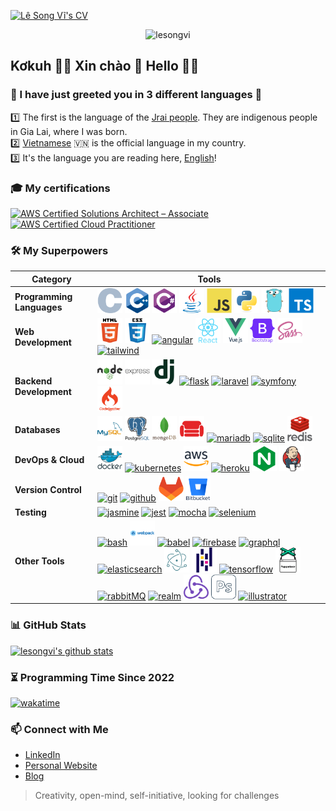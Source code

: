 [![Lê Song Vĩ's CV](https://user-images.githubusercontent.com/20860845/129331721-e638d143-18fe-4dca-8a99-94c24f90a892.png)](https://blog.lsv.vn)

<p align="center"> <img src="https://komarev.com/ghpvc/?username=lesongvi&color=orange&label=LESONGVI'S+PROFILE+VIEWS&style=for-the-badge" alt="lesongvi" /> </p>

## Kơkuh 👋🏼 Xin chào 👋 Hello 👋🏻
### 🚀 I have just greeted you in 3 different languages 👀
:one: The first is the language of the [Jrai people](https://en.wikipedia.org/wiki/Jarai_people). They are indigenous people in Gia Lai, where I was born.  
:two: [Vietnamese](https://en.wikipedia.org/wiki/Vietnamese_language) 🇻🇳 is the official language in my country.  
:three: It's the language you are reading here, [English](https://en.wikipedia.org/wiki/English_language)!

### 🎓 My certifications
<!--START_SECTION:badges-->
<a href="https://www.credly.com/badges/9e22f6be-0503-4b3d-a9da-4d828bf26766" title="AWS Certified Solutions Architect – Associate"><img src="https://images.credly.com/size/80x80/images/0e284c3f-5164-4b21-8660-0d84737941bc/image.png" alt="AWS Certified Solutions Architect – Associate" width="80" height="80"></a>
<a href="https://www.credly.com/badges/5bdfa935-b6d2-4d0e-b463-c5815f35946d" title="AWS Certified Cloud Practitioner"><img src="https://images.credly.com/size/80x80/images/00634f82-b07f-4bbd-a6bb-53de397fc3a6/image.png" alt="AWS Certified Cloud Practitioner" width="80" height="80"></a>
<!--END_SECTION:badges-->

### 🛠️ My Superpowers

| Category           | Tools                                                                 |
|--------------------|----------------------------------------------------------------------|
| **Programming Languages** | <a href="https://www.cprogramming.com/" target="_blank" rel="noreferrer"><img src="https://raw.githubusercontent.com/devicons/devicon/master/icons/c/c-original.svg" alt="c" width="40" height="40" /></a> <a href="https://www.w3schools.com/cpp/" target="_blank" rel="noreferrer"><img src="https://raw.githubusercontent.com/devicons/devicon/master/icons/cplusplus/cplusplus-original.svg" alt="cplusplus" width="40" height="40" /></a> <a href="https://www.w3schools.com/cs/" target="_blank" rel="noreferrer"><img src="https://raw.githubusercontent.com/devicons/devicon/master/icons/csharp/csharp-original.svg" alt="csharp" width="40" height="40" /></a> <a href="https://www.java.com" target="_blank" rel="noreferrer"><img src="https://raw.githubusercontent.com/devicons/devicon/master/icons/java/java-original.svg" alt="java" width="40" height="40" /></a> <a href="https://developer.mozilla.org/en-US/docs/Web/JavaScript" target="_blank" rel="noreferrer"><img src="https://raw.githubusercontent.com/devicons/devicon/master/icons/javascript/javascript-original.svg" alt="javascript" width="40" height="40" /></a> <a href="https://www.python.org" target="_blank" rel="noreferrer"><img src="https://raw.githubusercontent.com/devicons/devicon/master/icons/python/python-original.svg" alt="python" width="40" height="40" /></a> <a href="https://golang.org" target="_blank" rel="noreferrer"><img src="https://raw.githubusercontent.com/devicons/devicon/master/icons/go/go-original.svg" alt="go" width="40" height="40" /></a> <a href="https://www.typescriptlang.org/" target="_blank" rel="noreferrer"><img src="https://raw.githubusercontent.com/devicons/devicon/master/icons/typescript/typescript-original.svg" alt="typescript" width="40" height="40" /></a> |
| **Web Development** | <a href="https://www.w3.org/html/" target="_blank" rel="noreferrer"><img src="https://raw.githubusercontent.com/devicons/devicon/master/icons/html5/html5-original-wordmark.svg" alt="html5" width="40" height="40" /></a> <a href="https://www.w3schools.com/css/" target="_blank" rel="noreferrer"><img src="https://raw.githubusercontent.com/devicons/devicon/master/icons/css3/css3-original-wordmark.svg" alt="css3" width="40" height="40" /></a> <a href="https://angular.io" target="_blank" rel="noreferrer"><img src="https://angular.io/assets/images/logos/angular/angular.svg" alt="angular" width="40" height="40" /></a> <a href="https://reactjs.org/" target="_blank" rel="noreferrer"><img src="https://raw.githubusercontent.com/devicons/devicon/master/icons/react/react-original-wordmark.svg" alt="react" width="40" height="40" /></a> <a href="https://vuejs.org/" target="_blank" rel="noreferrer"><img src="https://raw.githubusercontent.com/devicons/devicon/master/icons/vuejs/vuejs-original-wordmark.svg" alt="vuejs" width="40" height="40" /></a> <a href="https://getbootstrap.com" target="_blank" rel="noreferrer"><img src="https://raw.githubusercontent.com/devicons/devicon/master/icons/bootstrap/bootstrap-plain-wordmark.svg" alt="bootstrap" width="40" height="40" /></a> <a href="https://sass-lang.com" target="_blank" rel="noreferrer"><img src="https://raw.githubusercontent.com/devicons/devicon/master/icons/sass/sass-original.svg" alt="sass" width="40" height="40" /></a> <a href="https://tailwindcss.com/" target="_blank" rel="noreferrer"><img src="https://www.vectorlogo.zone/logos/tailwindcss/tailwindcss-icon.svg" alt="tailwind" width="40" height="40" /></a> |
| **Backend Development** | <a href="https://nodejs.org" target="_blank" rel="noreferrer"><img src="https://raw.githubusercontent.com/devicons/devicon/master/icons/nodejs/nodejs-original-wordmark.svg" alt="nodejs" width="40" height="40" /></a> <a href="https://expressjs.com" target="_blank" rel="noreferrer"><img src="https://raw.githubusercontent.com/devicons/devicon/master/icons/express/express-original-wordmark.svg" alt="express" width="40" height="40" /></a> <a href="https://www.djangoproject.com/" target="_blank" rel="noreferrer"><img src="https://raw.githubusercontent.com/devicons/devicon/master/icons/django/django-plain.svg" alt="django" width="40" height="40" /></a> <a href="https://flask.palletsprojects.com/" target="_blank" rel="noreferrer"><img src="https://www.vectorlogo.zone/logos/palletsprojects_flask/palletsprojects_flask-icon.svg" alt="flask" width="40" height="40" /></a> <a href="https://laravel.com/" target="_blank" rel="noreferrer"><img src="https://www.vectorlogo.zone/logos/laravel/laravel-icon.svg" alt="laravel" width="40" height="40" /></a> <a href="https://symfony.com" target="_blank" rel="noreferrer"><img src="https://symfony.com/logos/symfony_black_03.svg" alt="symfony" width="40" height="40" /></a> <a href="https://www.codeigniter.com/" target="_blank" rel="noreferrer"><img src="https://raw.githubusercontent.com/devicons/devicon/refs/heads/master/icons/codeigniter/codeigniter-plain-wordmark.svg" alt="codeigniter" width="40" height="40" /></a> |
| **Databases** | <a href="https://www.mysql.com/" target="_blank" rel="noreferrer"><img src="https://raw.githubusercontent.com/devicons/devicon/master/icons/mysql/mysql-original-wordmark.svg" alt="mysql" width="40" height="40" /></a> <a href="https://www.postgresql.org" target="_blank" rel="noreferrer"><img src="https://raw.githubusercontent.com/devicons/devicon/master/icons/postgresql/postgresql-original-wordmark.svg" alt="postgresql" width="40" height="40" /></a> <a href="https://www.mongodb.com/" target="_blank" rel="noreferrer"><img src="https://raw.githubusercontent.com/devicons/devicon/master/icons/mongodb/mongodb-original-wordmark.svg" alt="mongodb" width="40" height="40" /></a> <a href="https://couchdb.apache.org/" target="_blank" rel="noreferrer"><img src="https://raw.githubusercontent.com/devicons/devicon/0d6c64dbbf311879f7d563bfc3ccf559f9ed111c/icons/couchdb/couchdb-original.svg" alt="couchdb" width="40" height="40" /></a> <a href="https://mariadb.org/" target="_blank" rel="noreferrer"><img src="https://www.vectorlogo.zone/logos/mariadb/mariadb-icon.svg" alt="mariadb" width="40" height="40" /></a> <a href="https://www.sqlite.org/" target="_blank" rel="noreferrer"><img src="https://www.vectorlogo.zone/logos/sqlite/sqlite-icon.svg" alt="sqlite" width="40" height="40" /></a> <a href="https://redis.io" target="_blank" rel="noreferrer"><img src="https://raw.githubusercontent.com/devicons/devicon/master/icons/redis/redis-original-wordmark.svg" alt="redis" width="40" height="40" /></a> |
| **DevOps & Cloud** | <a href="https://www.docker.com/" target="_blank" rel="noreferrer"><img src="https://raw.githubusercontent.com/devicons/devicon/master/icons/docker/docker-original-wordmark.svg" alt="docker" width="40" height="40" /></a> <a href="https://kubernetes.io" target="_blank" rel="noreferrer"><img src="https://www.vectorlogo.zone/logos/kubernetes/kubernetes-icon.svg" alt="kubernetes" width="40" height="40" /></a> <a href="https://aws.amazon.com/" target="_blank" rel="noreferrer"><img src="https://raw.githubusercontent.com/devicons/devicon/d98a72cb9a6d8e543ddbddc32bac231572349e96/icons/amazonwebservices/amazonwebservices-original-wordmark.svg" alt="aws" width="40" height="40" /></a> <a href="https://heroku.com" target="_blank" rel="noreferrer"><img src="https://www.vectorlogo.zone/logos/heroku/heroku-icon.svg" alt="heroku" width="40" height="40" /></a> <a href="https://www.nginx.com" target="_blank" rel="noreferrer"><img src="https://raw.githubusercontent.com/devicons/devicon/master/icons/nginx/nginx-original.svg" alt="nginx" width="40" height="40" /></a> <a href="https://www.jenkins.io/" target="_blank" rel="noreferrer"><img src="https://raw.githubusercontent.com/devicons/devicon/refs/heads/master/icons/jenkins/jenkins-original.svg" alt="jenkins" width="40" height="40" /></a> |
| **Version Control** | <a href="https://git-scm.com/" target="_blank" rel="noreferrer"><img src="https://www.vectorlogo.zone/logos/git-scm/git-scm-icon.svg" alt="git" width="40" height="40" /></a> <a href="https://github.com/" target="_blank" rel="noreferrer"><img src="https://www.vectorlogo.zone/logos/github/github-icon.svg" alt="github" width="40" height="40" /></a> <a href="https://gitlab.com/"><img src="https://raw.githubusercontent.com/devicons/devicon/refs/heads/master/icons/gitlab/gitlab-original.svg" alt="gitlab" width="40" height="40" /></a> <a href="https://bitbucket.org/" target="_blank" rel="noreferrer"><img src="https://raw.githubusercontent.com/devicons/devicon/refs/heads/master/icons/bitbucket/bitbucket-original-wordmark.svg" alt="bitbucket" width="40" height="40" /></a> |
| **Testing** | <a href="https://jasmine.github.io/" target="_blank" rel="noreferrer"><img src="https://www.vectorlogo.zone/logos/jasmine/jasmine-icon.svg" alt="jasmine" width="40" height="40" /></a> <a href="https://jestjs.io" target="_blank" rel="noreferrer"><img src="https://www.vectorlogo.zone/logos/jestjsio/jestjsio-icon.svg" alt="jest" width="40" height="40" /></a> <a href="https://mochajs.org" target="_blank" rel="noreferrer"><img src="https://www.vectorlogo.zone/logos/mochajs/mochajs-icon.svg" alt="mocha" width="40" height="40" /></a> <a href="https://www.selenium.dev" target="_blank" rel="noreferrer"><img src="https://raw.githubusercontent.com/detain/svg-logos/780f25886640cef088af994181646db2f6b1a3f8/svg/selenium-logo.svg" alt="selenium" width="40" height="40" /></a> |
| **Other Tools** | <a href="https://www.gnu.org/software/bash/" target="_blank" rel="noreferrer"><img src="https://www.vectorlogo.zone/logos/gnu_bash/gnu_bash-icon.svg" alt="bash" width="40" height="40" /></a> <a href="https://webpack.js.org" target="_blank" rel="noreferrer"><img src="https://raw.githubusercontent.com/devicons/devicon/d00d0969292a6569d45b06d3f350f463a0107b0d/icons/webpack/webpack-original-wordmark.svg" alt="webpack" width="40" height="40" /></a> <a href="https://babeljs.io/" target="_blank" rel="noreferrer"><img src="https://www.vectorlogo.zone/logos/babeljs/babeljs-icon.svg" alt="babel" width="40" height="40" /></a> <a href="https://firebase.google.com/" target="_blank" rel="noreferrer"><img src="https://www.vectorlogo.zone/logos/firebase/firebase-icon.svg" alt="firebase" width="40" height="40" /></a> <a href="https://graphql.org" target="_blank" rel="noreferrer"><img src="https://www.vectorlogo.zone/logos/graphql/graphql-icon.svg" alt="graphql" width="40" height="40" /></a> <a href="https://www.elastic.co" target="_blank" rel="noreferrer"><img src="https://www.vectorlogo.zone/logos/elastic/elastic-icon.svg" alt="elasticsearch" width="40" height="40" /></a> <a href="https://www.electronjs.org" target="_blank" rel="noreferrer"><img src="https://raw.githubusercontent.com/devicons/devicon/master/icons/electron/electron-original.svg" alt="electron" width="40" height="40" /></a> <a href="https://pandas.pydata.org/" target="_blank" rel="noreferrer"><img src="https://raw.githubusercontent.com/devicons/devicon/2ae2a900d2f041da66e950e4d48052658d850630/icons/pandas/pandas-original.svg" alt="pandas" width="40" height="40" /></a> <a href="https://www.tensorflow.org" target="_blank" rel="noreferrer"><img src="https://www.vectorlogo.zone/logos/tensorflow/tensorflow-icon.svg" alt="tensorflow" width="40" height="40" /></a> <a href="https://github.com/puppeteer/puppeteer" target="_blank" rel="noreferrer"><img src="https://raw.githubusercontent.com/devicons/devicon/refs/heads/master/icons/puppeteer/puppeteer-original.svg" alt="puppeteer" width="40" height="40" /></a> <a href="https://www.rabbitmq.com" target="_blank" rel="noreferrer"><img src="https://www.vectorlogo.zone/logos/rabbitmq/rabbitmq-icon.svg" alt="rabbitMQ" width="40" height="40" /></a> <a href="https://realm.io/" target="_blank" rel="noreferrer"><img src="https://raw.githubusercontent.com/bestofjs/bestofjs-webui/8665e8c267a0215f3159df28b33c365198101df5/public/logos/realm.svg" alt="realm" width="40" height="40" /></a> <a href="https://redux.js.org" target="_blank" rel="noreferrer"><img src="https://raw.githubusercontent.com/devicons/devicon/master/icons/redux/redux-original.svg" alt="redux" width="40" height="40" /></a> <a href="https://www.photoshop.com/en" target="_blank" rel="noreferrer"><img src="https://raw.githubusercontent.com/devicons/devicon/master/icons/photoshop/photoshop-line.svg" alt="photoshop" width="40" height="40" /></a> <a href="https://www.adobe.com/in/products/illustrator.html" target="_blank" rel="noreferrer"><img src="https://www.vectorlogo.zone/logos/adobe_illustrator/adobe_illustrator-icon.svg" alt="illustrator" width="40" height="40" /></a> |

### 📊 GitHub Stats
[![lesongvi's github stats](https://github-readme-stats.lesongvi.vercel.app//api?username=lesongvi&show_icons=true&hide_title=true&count_private=true&include_all_commits=false&hide=stars&text_color=fba342&icon_color=fba342&title_color=fba342&bg_color=052339&cache_seconds=2048&hide_border=false)](https://github.com/lesongvi?tab=repositories)

### ⏳ Programming Time Since 2022
[![wakatime](https://wakatime.com/badge/user/43ed987f-f668-4a15-8549-3945aa5c1fee.svg)](https://wakatime.com/@43ed987f-f668-4a15-8549-3945aa5c1fee)

### 📫 Connect with Me
- [LinkedIn](https://www.linkedin.com/in/lesongvi)
- [Personal Website](https://www.lsv.vn)
- [Blog](https://blog.lsv.vn)

> Creativity, open-mind, self-initiative, looking for challenges
